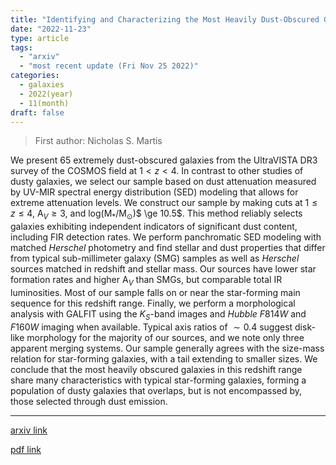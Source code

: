 ```yaml
---
title: "Identifying and Characterizing the Most Heavily Dust-Obscured Galaxies at $1 \\le z \\le 4$"
date: "2022-11-23"
type: article
tags:
  - "arxiv"
  - "most recent update (Fri Nov 25 2022)"
categories:
  - galaxies
  - 2022(year)
  - 11(month)
draft: false
---
```


> First author: Nicholas S. Martis

 We present 65 extremely dust-obscured galaxies from the UltraVISTA DR3 survey
of the COSMOS field at $1<z<4$. In contrast to other studies of dusty galaxies,
we select our sample based on dust attenuation measured by UV-MIR spectral
energy distribution (SED) modeling that allows for extreme attenuation levels.
We construct our sample by making cuts at $1 \le z \le 4$, A$_V \ge 3$, and
log(M$_*$/M$_\odot$)$ \ge 10.5$. This method reliably selects galaxies
exhibiting independent indicators of significant dust content, including FIR
detection rates. We perform panchromatic SED modeling with matched $Herschel$
photometry and find stellar and dust properties that differ from typical
sub-millimeter galaxy (SMG) samples as well as $Herschel$ sources matched in
redshift and stellar mass. Our sources have lower star formation rates and
higher A$_V$ than SMGs, but comparable total IR luminosities. Most of our
sample falls on or near the star-forming main sequence for this redshift range.
Finally, we perform a morphological analysis with GALFIT using the $K_S$-band
images and $Hubble$ $F814W$ and $F160W$ imaging when available. Typical axis
ratios of $\sim 0.4$ suggest disk-like morphology for the majority of our
sources, and we note only three apparent merging systems. Our sample generally
agrees with the size-mass relation for star-forming galaxies, with a tail
extending to smaller sizes. We conclude that the most heavily obscured galaxies
in this redshift range share many characteristics with typical star-forming
galaxies, forming a population of dusty galaxies that overlaps, but is not
encompassed by, those selected through dust emission.

---
[arxiv link](http://arxiv.org/abs/2211.12662v1)

[pdf link](http://arxiv.org/pdf/2211.12662v1)